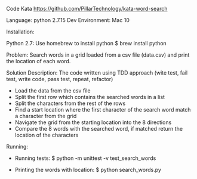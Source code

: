 Code Kata
https://github.com/PillarTechnology/kata-word-search

Language: python 2.7.15
Dev Environment: Mac 10

Installation:

Python 2.7: Use homebrew to install python 
$ brew install python

Problem:
Search words in a grid loaded from a csv file (data.csv) and print the location of each word.

Solution Description:
The code written using TDD approach (wite test, fail test, write code, pass test, repeat, refactor)

- Load the data from the csv file
- Split the first row which contains the searched words in a list
- Split the characters from the rest of the rows
- Find a start location where the first character of the search word match a character from the grid
- Navigate the grid from the starting location into the 8 directions
- Compare the 8 words with the searched word, if matched return the location of the characters 

Running:

- Running tests:
$ python -m unittest -v test_search_words

- Printing the words with location:
$ python search_words.py
